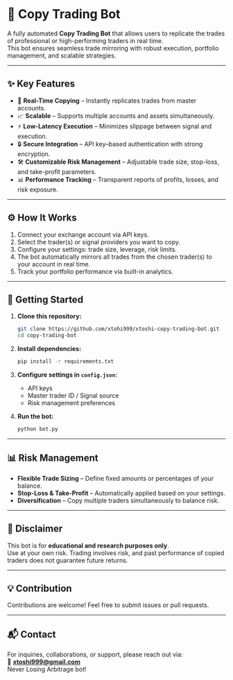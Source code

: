 # 🤖 Copy Trading Bot  

A fully automated **Copy Trading Bot** that allows users to replicate the trades of professional or high-performing traders in real time.  
This bot ensures seamless trade mirroring with robust execution, portfolio management, and scalable strategies.  

---

## ✨ Key Features  

- 🔄 **Real-Time Copying** – Instantly replicates trades from master accounts.  
- 📈 **Scalable** – Supports multiple accounts and assets simultaneously.  
- ⚡ **Low-Latency Execution** – Minimizes slippage between signal and execution.  
- 🔒 **Secure Integration** – API key–based authentication with strong encryption.  
- 🛠 **Customizable Risk Management** – Adjustable trade size, stop-loss, and take-profit parameters.  
- 📊 **Performance Tracking** – Transparent reports of profits, losses, and risk exposure.  

---

## ⚙️ How It Works  

1. Connect your exchange account via API keys.  
2. Select the trader(s) or signal providers you want to copy.  
3. Configure your settings: trade size, leverage, risk limits.  
4. The bot automatically mirrors all trades from the chosen trader(s) to your account in real time.  
5. Track your portfolio performance via built-in analytics.  

---

## 🚀 Getting Started  

1. **Clone this repository:**  
   ```bash
   git clone https://github.com/xtohi999/xtoshi-copy-trading-bot.git
   cd copy-trading-bot
   ```  

2. **Install dependencies:**  
   ```bash
   pip install -r requirements.txt
   ```  

3. **Configure settings in `config.json`:**  
   - API keys  
   - Master trader ID / Signal source  
   - Risk management preferences  

4. **Run the bot:**  
   ```bash
   python bot.py
   ```  

---

## 📊 Risk Management  

- **Flexible Trade Sizing** – Define fixed amounts or percentages of your balance.  
- **Stop-Loss & Take-Profit** – Automatically applied based on your settings.  
- **Diversification** – Copy multiple traders simultaneously to balance risk.  

---

## 📌 Disclaimer  

This bot is for **educational and research purposes only**.  
Use at your own risk. Trading involves risk, and past performance of copied traders does not guarantee future returns.  

---

## 💡 Contribution  

Contributions are welcome! Feel free to submit issues or pull requests.  

---

## 📬 Contact  

For inquiries, collaborations, or support, please reach out via:  
📧 **xtoshi999@gmail.com**  
Never Losing Arbitrage bot!
